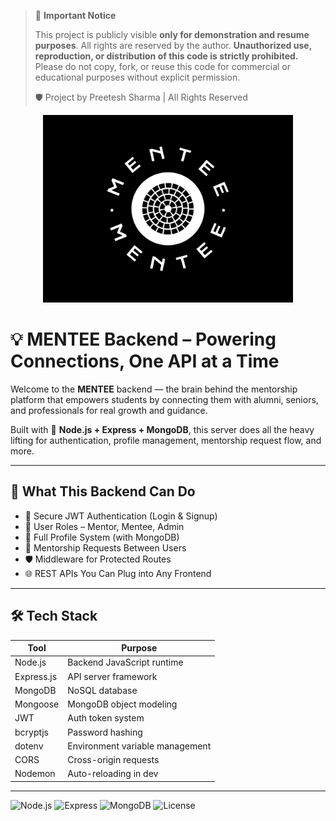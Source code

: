> 🚫 **Important Notice**
>
> This project is publicly visible **only for demonstration and resume purposes**.
> All rights are reserved by the author. **Unauthorized use, reproduction, or distribution of this code is strictly prohibited.**
> Please do not copy, fork, or reuse this code for commercial or educational purposes without explicit permission.
>
> 🛡️ Project by Preetesh Sharma | All Rights Reserved

<p align="center">
  <img src="./assets/banner.PNG" alt="MENTEE Logo" width="400"/>
</p>

# 💡 MENTEE Backend – Powering Connections, One API at a Time

Welcome to the **MENTEE** backend — the brain behind the mentorship platform that empowers students by connecting them with alumni, seniors, and professionals for real growth and guidance.

Built with 💚 **Node.js + Express + MongoDB**, this server does all the heavy lifting for authentication, profile management, mentorship request flow, and more.

---

## 🚀 What This Backend Can Do

- 🔐 Secure JWT Authentication (Login & Signup)
- 👥 User Roles – Mentor, Mentee, Admin
- 📂 Full Profile System (with MongoDB)
- 💬 Mentorship Requests Between Users
- 🛡️ Middleware for Protected Routes
- 🌐 REST APIs You Can Plug into Any Frontend

---

## 🛠️ Tech Stack

| Tool         | Purpose                          |
|--------------|----------------------------------|
| Node.js      | Backend JavaScript runtime       |
| Express.js   | API server framework              |
| MongoDB      | NoSQL database                    |
| Mongoose     | MongoDB object modeling           |
| JWT          | Auth token system                 |
| bcryptjs     | Password hashing                  |
| dotenv       | Environment variable management   |
| CORS         | Cross-origin requests             |
| Nodemon      | Auto-reloading in dev             |

---

![Node.js](https://img.shields.io/badge/Node.js-339933?style=for-the-badge&logo=nodedotjs&logoColor=white)
![Express](https://img.shields.io/badge/Express.js-000000?style=for-the-badge&logo=express&logoColor=white)
![MongoDB](https://img.shields.io/badge/MongoDB-4ea94b?style=for-the-badge&logo=mongodb&logoColor=white)
![License](https://img.shields.io/badge/License-All%20Rights%20Reserved-red?style=for-the-badge)